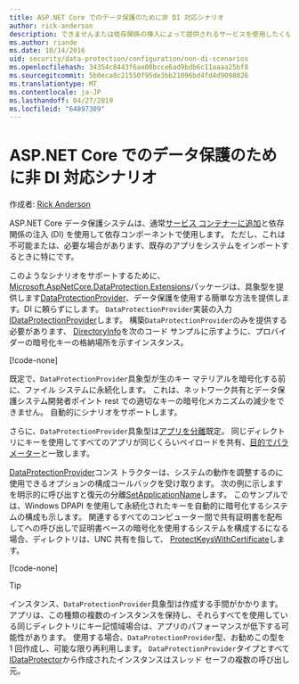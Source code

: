 ```yaml
---
title: ASP.NET Core でのデータ保護のために非 DI 対応シナリオ
author: rick-anderson
description: できませんまたは依存関係の挿入によって提供されるサービスを使用したくないの位置に、データ保護シナリオをサポートする方法について説明します。
ms.author: riande
ms.date: 10/14/2016
uid: security/data-protection/configuration/non-di-scenarios
ms.openlocfilehash: 34354c8443f6ae00bcce6ad9bdb6c11aaaa25bf8
ms.sourcegitcommit: 5b0eca8c21550f95de3bb21096bd4fd4d9098026
ms.translationtype: MT
ms.contentlocale: ja-JP
ms.lasthandoff: 04/27/2019
ms.locfileid: "64897309"
---
```

# <a name="non-di-aware-scenarios-for-data-protection-in-aspnet-core"></a>ASP.NET Core でのデータ保護のために非 DI 対応シナリオ

作成者: [Rick Anderson](https://twitter.com/RickAndMSFT)

ASP.NET Core データ保護システムは、通常[サービス コンテナーに追加](xref:security/data-protection/consumer-apis/overview)と依存関係の注入 (DI) を使用して依存コンポーネントで使用します。 ただし、これは不可能または、必要な場合があります、既存のアプリをシステムをインポートするときに特にです。

このようなシナリオをサポートするために、 [Microsoft.AspNetCore.DataProtection.Extensions](https://www.nuget.org/packages/Microsoft.AspNetCore.DataProtection.Extensions/)パッケージは、具象型を提供します[DataProtectionProvider](/dotnet/api/Microsoft.AspNetCore.DataProtection.DataProtectionProvider)、データ保護を使用する簡単な方法を提供します。DI に頼らずにします。 `DataProtectionProvider`実装の入力[IDataProtectionProvider](/dotnet/api/microsoft.aspnetcore.dataprotection.idataprotectionprovider)します。 構築`DataProtectionProvider`のみを提供する必要があります、 [DirectoryInfo](/dotnet/api/system.io.directoryinfo)を次のコード サンプルに示すように、プロバイダーの暗号化キーの格納場所を示すインスタンス。

[!code-none[](non-di-scenarios/_static/nodisample1.cs)]

既定で、`DataProtectionProvider`具象型が生のキー マテリアルを暗号化する前に、ファイル システムに永続化します。 これは、ネットワーク共有とデータ保護システム開発者ポイント rest での適切なキーの暗号化メカニズムの減少をできません。 自動的にシナリオをサポートします。

さらに、`DataProtectionProvider`具象型は[アプリを分離](xref:security/data-protection/configuration/overview#per-application-isolation)既定。 同じディレクトリにキーを使用してすべてのアプリが同じくらいペイロードを共有、[目的でパラメーター](xref:security/data-protection/consumer-apis/purpose-strings)と一致します。

[DataProtectionProvider](/dotnet/api/microsoft.aspnetcore.dataprotection.dataprotectionprovider)コンス トラクターは、システムの動作を調整するのに使用できるオプションの構成コールバックを受け取ります。 次の例に示しますを明示的に呼び出すと復元の分離[SetApplicationName](/dotnet/api/microsoft.aspnetcore.dataprotection.dataprotectionbuilderextensions.setapplicationname)します。 このサンプルでは、Windows DPAPI を使用して永続化されたキーを自動的に暗号化するシステムの構成も示します。 関連するすべてのコンピューター間で共有証明書を配布してへの呼び出しで証明書ベースの暗号化を使用するシステムを構成するになる場合、ディレクトリは、UNC 共有を指して、 [ProtectKeysWithCertificate](/dotnet/api/microsoft.aspnetcore.dataprotection.dataprotectionbuilderextensions.protectkeyswithcertificate)します。

[!code-none[](non-di-scenarios/_static/nodisample2.cs)]

> [!TIP]
> インスタンス、`DataProtectionProvider`具象型は作成する手間がかかります。 アプリは、この種類の複数のインスタンスを保持し、それらすべてを使用している同じディレクトリにキー記憶域場合は、アプリのパフォーマンスが低下する可能性があります。 使用する場合、`DataProtectionProvider`型、お勧めこの型を 1 回作成し、可能な限り再利用します。 `DataProtectionProvider`タイプとすべて[IDataProtector](/dotnet/api/microsoft.aspnetcore.dataprotection.idataprotector)から作成されたインスタンスはスレッド セーフの複数の呼び出し元。
